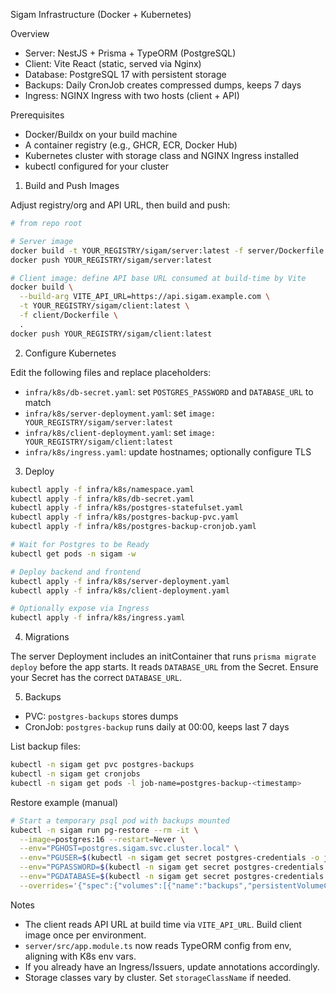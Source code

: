 Sigam Infrastructure (Docker + Kubernetes)

Overview
- Server: NestJS + Prisma + TypeORM (PostgreSQL)
- Client: Vite React (static, served via Nginx)
- Database: PostgreSQL 17 with persistent storage
- Backups: Daily CronJob creates compressed dumps, keeps 7 days
- Ingress: NGINX Ingress with two hosts (client + API)

Prerequisites
- Docker/Buildx on your build machine
- A container registry (e.g., GHCR, ECR, Docker Hub)
- Kubernetes cluster with storage class and NGINX Ingress installed
- kubectl configured for your cluster

1) Build and Push Images

Adjust registry/org and API URL, then build and push:

```bash
# from repo root

# Server image
docker build -t YOUR_REGISTRY/sigam/server:latest -f server/Dockerfile .
docker push YOUR_REGISTRY/sigam/server:latest

# Client image: define API base URL consumed at build-time by Vite
docker build \
  --build-arg VITE_API_URL=https://api.sigam.example.com \
  -t YOUR_REGISTRY/sigam/client:latest \
  -f client/Dockerfile \
  .
docker push YOUR_REGISTRY/sigam/client:latest
```

2) Configure Kubernetes

Edit the following files and replace placeholders:
- `infra/k8s/db-secret.yaml`: set `POSTGRES_PASSWORD` and `DATABASE_URL` to match
- `infra/k8s/server-deployment.yaml`: set `image: YOUR_REGISTRY/sigam/server:latest`
- `infra/k8s/client-deployment.yaml`: set `image: YOUR_REGISTRY/sigam/client:latest`
- `infra/k8s/ingress.yaml`: update hostnames; optionally configure TLS

3) Deploy

```bash
kubectl apply -f infra/k8s/namespace.yaml
kubectl apply -f infra/k8s/db-secret.yaml
kubectl apply -f infra/k8s/postgres-statefulset.yaml
kubectl apply -f infra/k8s/postgres-backup-pvc.yaml
kubectl apply -f infra/k8s/postgres-backup-cronjob.yaml

# Wait for Postgres to be Ready
kubectl get pods -n sigam -w

# Deploy backend and frontend
kubectl apply -f infra/k8s/server-deployment.yaml
kubectl apply -f infra/k8s/client-deployment.yaml

# Optionally expose via Ingress
kubectl apply -f infra/k8s/ingress.yaml
```

4) Migrations

The server Deployment includes an initContainer that runs `prisma migrate deploy` before the app starts. It reads `DATABASE_URL` from the Secret. Ensure your Secret has the correct `DATABASE_URL`.

5) Backups

- PVC: `postgres-backups` stores dumps
- CronJob: `postgres-backup` runs daily at 00:00, keeps last 7 days

List backup files:
```bash
kubectl -n sigam get pvc postgres-backups
kubectl -n sigam get cronjobs
kubectl -n sigam get pods -l job-name=postgres-backup-<timestamp>
```

Restore example (manual)
```bash
# Start a temporary psql pod with backups mounted
kubectl -n sigam run pg-restore --rm -it \
  --image=postgres:16 --restart=Never \
  --env="PGHOST=postgres.sigam.svc.cluster.local" \
  --env="PGUSER=$(kubectl -n sigam get secret postgres-credentials -o jsonpath='{.data.POSTGRES_USER}' | base64 -d)" \
  --env="PGPASSWORD=$(kubectl -n sigam get secret postgres-credentials -o jsonpath='{.data.POSTGRES_PASSWORD}' | base64 -d)" \
  --env="PGDATABASE=$(kubectl -n sigam get secret postgres-credentials -o jsonpath='{.data.POSTGRES_DB}' | base64 -d)" \
  --overrides='{"spec":{"volumes":[{"name":"backups","persistentVolumeClaim":{"claimName":"postgres-backups"}}],"containers":[{"name":"pg-restore","image":"postgres:16","command":["bash","-lc","ls -lah /backups && echo Choose a file and run: pg_restore -h $PGHOST -U $PGUSER -d $PGDATABASE -c -v /backups/FILE.dump"],"volumeMounts":[{"name":"backups","mountPath":"/backups"}]}]}}'
```

Notes
- The client reads API URL at build time via `VITE_API_URL`. Build client image once per environment.
- `server/src/app.module.ts` now reads TypeORM config from env, aligning with K8s env vars.
- If you already have an Ingress/Issuers, update annotations accordingly.
- Storage classes vary by cluster. Set `storageClassName` if needed.

